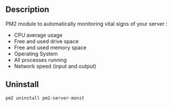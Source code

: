## Description

PM2 module to automatically monitoring vital signs of your server :

* CPU average usage
* Free and used drive space
* Free and used memory space
* Operating System
* All processes running
* Network speed (input and output)

## Uninstall

```bash
pm2 uninstall pm2-server-monit
```
